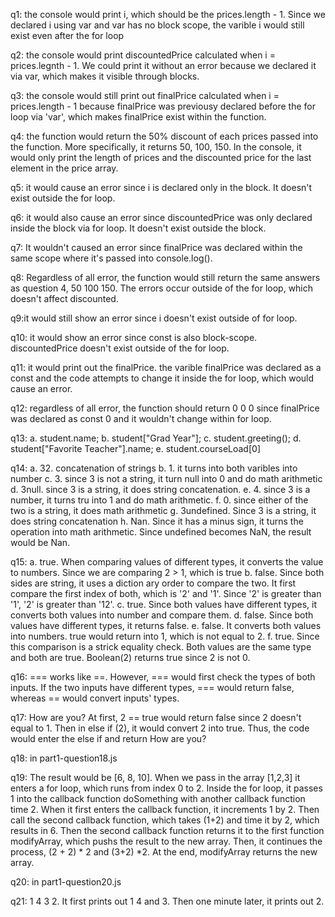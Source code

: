 q1: the console would print i, which should be the prices.length - 1. Since we declared i using var and var has no block scope, the varible i would still exist even after the for loop

q2: the console would print discountedPrice calculated when i = prices.legnth - 1. We could print it without an error because we declared it via var, which makes it visible through blocks. 

q3: the console would still print out finalPrice calculated when i = prices.length - 1 because finalPrice was previousy declared before the for loop via 'var', which makes finalPrice exist within the function. 

q4: the function would return the 50% discount of each prices passed into the function. More specifically, it returns 50, 100, 150. In the console, it would only print the length of prices and the discounted price for the last element in the price array. 

q5: it would cause an error since i is declared only in the block. It doesn't exist outside the for loop.

q6: it would also cause an error since discountedPrice was only declared inside the block via for loop. It doesn't exist outside the block.

q7: It wouldn't caused an error since finalPrice was declared within the same scope where it's passed into console.log(). 

q8: Regardless of all error, the function would still return the same answers as question 4, 50 100 150. The errors occur outside of the for loop, which doesn't affect discounted.

q9:it would still show an error since i doesn't exist outside of for loop.

q10: it would show an error since const is also block-scope. discountedPrice doesn't exist outside of the for loop.

q11: it would print out the finalPrice. the varible finalPrice was declared as a const and the code attempts to change it inside the for loop, which would cause an error. 

q12: regardless of all error, the function should return 0 0 0 since finalPrice was declared as const 0 and it wouldn't change within for loop. 

q13: 
a. student.name;
b. student["Grad Year"];
c. student.greeting();
d. student["Favorite Teacher"].name;
e. student.courseLoad[0]

q14:
a. 32. concatenation of strings
b. 1. it turns into both varibles into number
c. 3. since 3 is not a string, it turn null into 0 and do math arithmetic
d. 3null. since 3 is a string, it does string concatenation.
e. 4. since 3 is a number, it turns tru into 1 and do math arithmetic.
f. 0. since either of the two is a string, it does math arithmetic
g. 3undefined. Since 3 is a string, it does string concatenation
h. Nan. Since it has a minus sign, it turns the operation into math arithmetic. Since undefined becomes NaN, the result would be Nan. 

q15:
a. true. When comparing values of different types, it converts the value to numbers. Since we are comparing 2 > 1, which is true
b. false. Since both sides are string, it uses a diction ary order to compare the two. It first compare the first index of both, which is '2' and '1'. Since '2' is greater than '1', '2' is greater than '12'. 
c. true. Since both values have different types, it converts both values into number and compare them. 
d. false. Since both values have different types, it returns false.
e. false. It converts both values into numbers. true would return into 1, which is not equal to 2.
f. true. Since this comparison is a strick equality check. Both values are the same type and both are true. Boolean(2) returns true since 2 is not 0. 

q16: === works like ==. However, === would first check the types of both inputs. If the two inputs have different types, === would return false, whereas == would convert inputs' types. 

q17: How are you? At first, 2 == true would return false since 2 doesn't equal to 1. Then in else if (2), it would convert 2 into true. Thus, the code would enter the else if and return How are you?

q18: in part1-question18.js

q19: The result would be [6, 8, 10]. When we pass in the array [1,2,3] it enters a for loop, which runs from index 0 to 2. Inside the for loop, it passes 1 into the callback function doSomething with another callback function time 2. When it first enters the callback function, it increments 1 by 2. Then call the second callback function, which takes (1+2) and time it by 2, which results in 6. Then the second callback function returns it to the first function modifyArray, which pushs the result to the new array. Then, it continues the process, (2 + 2) * 2 and (3+2) *2. At the end, modifyArray returns the new array.

q20: in part1-question20.js

q21: 1 4 3 2. It first prints out 1 4 and 3. Then one minute later, it prints out 2. 